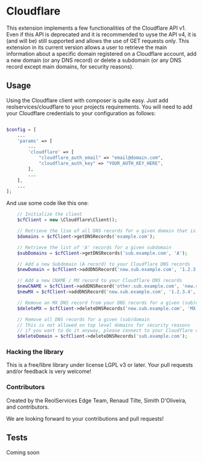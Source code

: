 Cloudflare
==============

This extension implements a few functionalities of the Cloudflare API v1. Even if this API is deprecated and it is recommended to uyse the API v4, it is (and will be) still supported and allows the use of GET requests only. This extension in its current version allows a user to retrieve the main information about a specific domain registered on a Cloudflare account, add a new domain (or any DNS record) or delete a subdomain (or any DNS record except main domains, for security reasons).

## Usage

Using the Cloudflare client with composer is quite easy. Just add reolservices/cloudflare to your projects requirements. You will need to add your Cloudflare credentials to your configuration as follows:

```php

$config = [
    ...
    'params' => [
        ...
        'cloudflare' => [
            "cloudflare_auth_email" => "email@domain.com",
            "cloudflare_auth_key" => "YOUR_AUTH_KEY_HERE",
        ],
        ...
    ],
    ...
];
```

And use some code like this one:

```php
    // Initialize the client
    $cfClient = new \Cloudflare\Client();

    // Retrieve the lise of all DNS records for a given domain that is registered in your Cloudflare account
    $domains = $cfClient->getDNSRecords('example.com');

    // Retrieve the list of 'A' records for a given subdomain
    $subDomains = $cfClient->getDNSRecords('sub.example.com', 'A');

    // Add a new Subdomain (A record) to your Cloudflare DNS records
    $newDomain = $cfClient->addDNSRecord('new.sub.example.com', '1.2.3.4');

    // Add a new CNAME / MX record to your Cloudflare DNS records
    $newCNAME = $cfClient->addDNSRecord('other.sub.example.com', 'new.sub.example.com', 'CNAME');
    $newMX = $cfClient->addDNSRecord('new.sub.example.com', '1.2.3.4', 'MX');

    // Remove an MX DNS record from your DNS records for a given (sub)domain
    $deleteMX = $cfClient->deleteDNSRecords('new.sub.example.com', 'MX');

    // Remove all DNS records for a given (sub)domain
    // This is not allowed on top level domains for security reasons
    // if you want to do it anyway, please connect to your Cloudflare console
    $deleteDomain = $cfClient->deleteDNSRecords('sub.example.com');
```

### Hacking the library

This is a free/libre library under license LGPL v3 or later. Your pull requests and/or feedback is very welcome!

### Contributors
Created by the ReolServices Edge Team, Renaud Tilte, Simith D'Oliveira, and contributors.

We are looking forward to your contributions and pull requests!

## Tests

Coming soon
